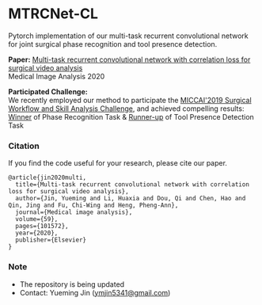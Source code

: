 # MTRCNet-CL
Pytorch implementation of our multi-task recurrent convolutional network for joint surgical phase recognition and tool presence detection.

**Paper:**
[Multi-task recurrent convolutional network with correlation loss for surgical video analysis](https://www.sciencedirect.com/science/article/pii/S1361841519301124)
<br/>
Medical Image Analysis 2020

**Participated Challenge:**
<br/>
We recently employed our method to participate the [MICCAI'2019 Surgical Workflow and Skill Analysis Challenge](https://www.synapse.org/#!Synapse:syn18824884/wiki/), and achieved compelling results:
[Winner](https://www.synapse.org/#!Synapse:syn18824884/wiki/599131) of Phase Recognition Task & 
[Runner-up](https://www.synapse.org/#!Synapse:syn18824884/wiki/599131) of Tool Presence Detection Task

### Citation
If you find the code useful for your research, please cite our paper.
```
@article{jin2020multi,
  title={Multi-task recurrent convolutional network with correlation loss for surgical video analysis},
  author={Jin, Yueming and Li, Huaxia and Dou, Qi and Chen, Hao and Qin, Jing and Fu, Chi-Wing and Heng, Pheng-Ann},
  journal={Medical image analysis},
  volume={59},
  pages={101572},
  year={2020},
  publisher={Elsevier}
}
```

### Note
* The repository is being updated
* Contact: Yueming Jin (ymjin5341@gmail.com)
